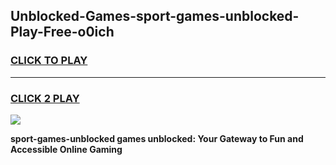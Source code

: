 
## Unblocked-Games-sport-games-unblocked-Play-Free-o0ich
<h3>
<a href="https://premium76.site?title=sport-games-unblocked&ref=10A">CLICK TO PLAY</a></h3>
<hr>

<h3>
<a href="https://premium76.site?title=sport-games-unblocked&ref=10A">CLICK 2 PLAY</a>
  
</h3>

<a href="https://premium76.site?title=sport-games-unblocked&ref=10A"><img src="https://clearcache.store/games.png"></a>


**sport-games-unblocked games unblocked: Your Gateway to Fun and Accessible Online Gaming**
